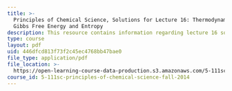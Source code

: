 ```yaml
---
title: >-
  Principles of Chemical Science, Solutions for Lecture 16: Thermodynamics:
  Gibbs Free Energy and Entropy
description: This resource contains information regarding lecture 16 solution.
type: course
layout: pdf
uid: 446dfcd813f73f2c45ec4768bb47bae0
file_type: application/pdf
file_location: >-
  https://open-learning-course-data-production.s3.amazonaws.com/5-111sc-principles-of-chemical-science-fall-2014/446dfcd813f73f2c45ec4768bb47bae0_MIT5_111F14_Lec16Soln.pdf
course_id: 5-111sc-principles-of-chemical-science-fall-2014
---
```

